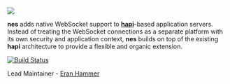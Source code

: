 <img src="https://raw.github.com/hapijs/nes/master/images/nes.png" />

**nes** adds native WebSocket support to [**hapi**](https://github.com/hapijs/hapi)-based application
servers. Instead of treating the WebSocket connections as a separate platform with its own security
and application context, **nes** builds on top of the existing **hapi** architecture to provide a
flexible and organic extension.

[![Build Status](https://secure.travis-ci.org/hapijs/nes.png)](http://travis-ci.org/hapijs/nes)

Lead Maintainer - [Eran Hammer](https://github.com/hueniverse)


